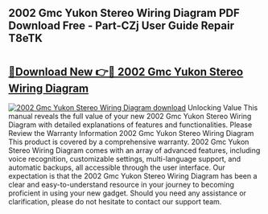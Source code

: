 ## 2002 Gmc Yukon Stereo Wiring Diagram PDF Download Free - Part-CZj User Guide Repair T8eTK

# <h2><a href="http://dfhefx.blite.top/?on=2002+Gmc+Yukon+Stereo+Wiring+Diagram">🔗Download New 👉🔴 2002 Gmc Yukon Stereo Wiring Diagram</a></h2>

[![2002 Gmc Yukon Stereo Wiring Diagram download](https://i.imgur.com/lujVjoI.png)](http://dfhefx.blite.top/?on=2002+Gmc+Yukon+Stereo+Wiring+Diagram)
Unlocking Value This manual reveals the full value of your new 2002 Gmc Yukon Stereo Wiring Diagram with detailed explanations of features and functionalities. Please Review the Warranty Information 2002 Gmc Yukon Stereo Wiring Diagram This product is covered by a comprehensive warranty. 2002 Gmc Yukon Stereo Wiring Diagram comes with an array of advanced features, including voice recognition, customizable settings, multi-language support, and automatic backups, all accessible through the user interface. Our expectation is that the 2002 Gmc Yukon Stereo Wiring Diagram has been a clear and easy-to-understand resource in your journey to becoming proficient in using your new gadget. Should you need any assistance or clarification, please do not hesitate to contact our support team.

